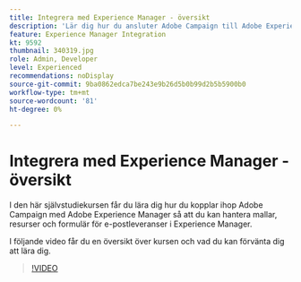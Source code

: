 ```yaml
---
title: Integrera med Experience Manager - översikt
description: 'Lär dig hur du ansluter Adobe Campaign till Adobe Experience Manager för att hantera mallar, resurser och formulär för e-postleveranser i Experience Manager. '
feature: Experience Manager Integration
kt: 9592
thumbnail: 340319.jpg
role: Admin, Developer
level: Experienced
recommendations: noDisplay
source-git-commit: 9ba0862edca7be243e9b26d5b0b99d2b5b5900b0
workflow-type: tm+mt
source-wordcount: '81'
ht-degree: 0%

---
```


# Integrera med Experience Manager - översikt

I den här självstudiekursen får du lära dig hur du kopplar ihop Adobe Campaign med Adobe Experience Manager så att du kan hantera mallar, resurser och formulär för e-postleveranser i Experience Manager.

I följande video får du en översikt över kursen och vad du kan förvänta dig att lära dig.

>[!VIDEO](https://video.tv.adobe.com/v/340319?quality=12)
